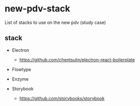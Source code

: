 # new-pdv-stack
List of stacks to use on the new pdv (study case)


## stack


* Electron
  * https://github.com/chentsulin/electron-react-boilerplate
  
* Flowtype
* Enzyme
* Storybook
  * https://github.com/storybooks/storybook


